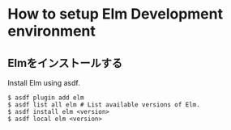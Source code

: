 # How to setup Elm Development environment

## Elmをインストールする

Install Elm using asdf.

```
$ asdf plugin add elm
$ asdf list all elm # List available versions of Elm.
$ asdf install elm <version>
$ asdf local elm <version>
```


